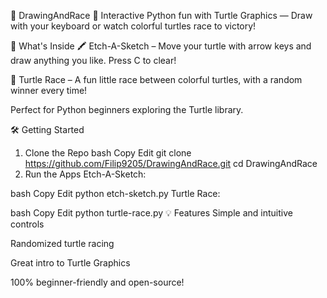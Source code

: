 🎨 DrawingAndRace 🐢
Interactive Python fun with Turtle Graphics — Draw with your keyboard or watch colorful turtles race to victory!


🚀 What's Inside
🖍️ Etch-A-Sketch – Move your turtle with arrow keys and draw anything you like. Press C to clear!

🏁 Turtle Race – A fun little race between colorful turtles, with a random winner every time!

Perfect for Python beginners exploring the Turtle library.

🛠️ Getting Started
1. Clone the Repo
bash
Copy
Edit
git clone https://github.com/Filip9205/DrawingAndRace.git
cd DrawingAndRace
2. Run the Apps
Etch-A-Sketch:

bash
Copy
Edit
python etch-sketch.py
Turtle Race:

bash
Copy
Edit
python turtle-race.py
💡 Features
Simple and intuitive controls

Randomized turtle racing

Great intro to Turtle Graphics

100% beginner-friendly and open-source!

